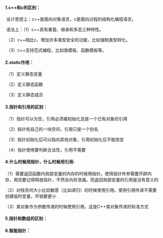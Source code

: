 #### 1.c++和c的区别：

​		设计思想上：c++是面向对象语言，c是面向过程的结构化编程语言。

​		语法上：（1）c++具有重载、继承和多态三种特性。

​						（2）c++相比c，增加许多类型安全的功能，比如强制类型转化。

​						（3）c++支持范式编程，比如类模板、函数模板等。

#### 2.static作用：

​		（1）定义静态变量

​		（2）定义静态函数

​		（3）定义静态成员

#### 3.指针和引用的区别：

​		（1）指针可以为空，引用必须被初始化且是一个已有对象的引用

​		（2）指针有自己的一块空间，引用只是一个别名

​		（3）指针初始化后可以指向其他对象，引用初始化后不能改变

​		（4）指针使用要判断合法性，引用不需要

#### 4.什么时候用指针，什么时候用引用:

​		（1）需要返回函数内局部变量的内存的时候用指针。使用指针传参需要开辟内存，用完要记得释放指针，不然会内存泄漏。而返回局部变量的引用是没有意义的

​		（2）对栈空间大小比较敏感（比如递归）的时候使用引用。使用引用传递不需要创建临时变量，开销要更小

​		（3）类对象作为参数传递的时候使用引用，这是C++类对象传递的标准方式

#### 5.指针和数组的区别：

#### 6.智能指针：